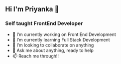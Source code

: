 ## Hi I'm Priyanka 👋

### Self taught FrontEnd Developer

- 🔭 I’m currently working on Front End Development
- 🌱 I’m currently learning Full Stack Development
- 👯 I’m looking to collaborate on anything
- 💬 Ask me about anything, ready to help
- 📫 Reach me through!! 
